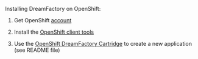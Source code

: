 Installing DreamFactory on OpenShift:

1. Get OpenShift [account](https://www.openshift.com)

2. Install the [OpenShift client tools](https://developers.openshift.com/en/getting-started-client-tools.html)

3. Use the [OpenShift DreamFactory Cartridge](https://github.com/dreamfactorysoftware/openshift-dreamfactory-cartridge) to create a new application (see README file)